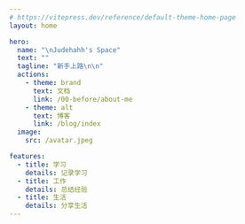 ```yaml
---
# https://vitepress.dev/reference/default-theme-home-page
layout: home

hero:
  name: "\nJudehahh's Space"
  text: ""
  tagline: "新手上路\n\n"
  actions:
    - theme: brand
      text: 文档
      link: /00-before/about-me
    - theme: alt
      text: 博客
      link: /blog/index
  image:
    src: /avatar.jpeg

features:
  - title: 学习
    details: 记录学习
  - title: 工作
    details: 总结经验
  - title: 生活
    details: 分享生活
---
```


<style>
:root {
  --vp-home-hero-name-color: transparent;
  --vp-home-hero-name-background: -webkit-linear-gradient(120deg, #bd34fe 30%, #41d1ff);

  --vp-home-hero-image-background-image: linear-gradient(-45deg, #bd34fe 50%, #47caff 50%);
  --vp-home-hero-image-filter: blur(44px);
}

@media (min-width: 640px) {
  :root {
    --vp-home-hero-image-filter: blur(56px);
  }
}

@media (min-width: 960px) {
  :root {
    --vp-home-hero-image-filter: blur(68px);
  }
}
</style>
